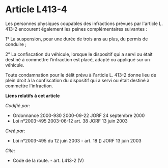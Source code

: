 # Article L413-4

Les personnes physiques coupables des infractions prévues par l'article L. 413-2 encourent également les peines
complémentaires suivantes : 

1° La suspension, pour une durée de trois ans au plus, du permis de conduire ; 

2° La confiscation du véhicule, lorsque le dispositif qui a servi ou était destiné à commettre l'infraction est placé, adapté
ou appliqué sur un véhicule. 

Toute condamnation pour le délit prévu à l'article L. 413-2 donne lieu de plein droit à la confiscation du dispositif qui a
servi ou était destiné à commettre l'infraction.

**Liens relatifs à cet article**

_Codifié par_:

  - Ordonnance 2000-930 2000-09-22 JORF 24 septembre 2000
  - Loi n°2003-495 2003-06-12 art. 38 JORF 13 juin 2003

_Créé par_:

  - Loi n°2003-495 du 12 juin 2003 - art. 18 () JORF 13 juin 2003

_Cite_:

  - Code de la route. - art. L413-2 (V)
